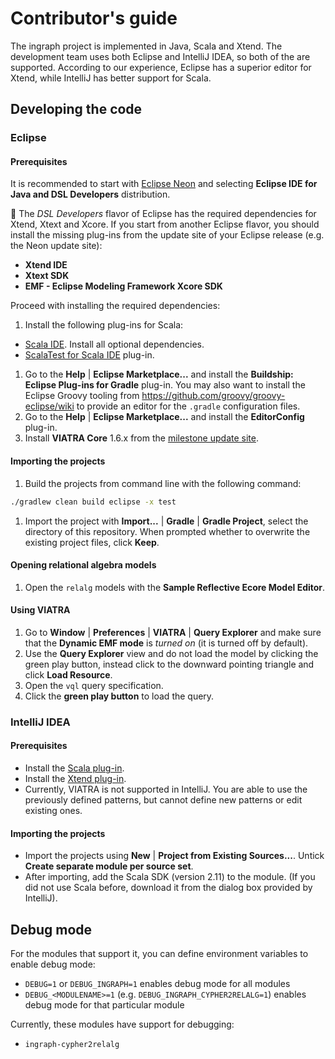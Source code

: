# Contributor's guide

The ingraph project is implemented in Java, Scala and Xtend. The development team uses both Eclipse and IntelliJ IDEA, so both of the are supported. According to our experience, Eclipse has a superior editor for Xtend, while IntelliJ has better support for Scala.

## Developing the code

### Eclipse

#### Prerequisites

It is recommended to start with [Eclipse Neon](http://www.eclipse.org/downloads/packages/release/Neon) and selecting **Eclipse IDE for Java and DSL Developers** distribution.

:notebook_with_decorative_cover: The _DSL Developers_ flavor of Eclipse has the required dependencies for Xtend, Xtext and Xcore. If you start from another Eclipse flavor, you should install the missing plug-ins from the update site of your Eclipse release (e.g. the Neon update site):

* **Xtend IDE**
* **Xtext SDK**
* **EMF - Eclipse Modeling Framework Xcore SDK**

Proceed with installing the required dependencies:

1. Install the following plug-ins for Scala:
  * [Scala IDE](http://scala-ide.org/). Install all optional dependencies.
  * [ScalaTest for Scala IDE](http://www.scalatest.org/user_guide/using_scalatest_with_eclipse) plug-in.
1. Go to the **Help** | **Eclipse Marketplace...** and install the **Buildship: Eclipse Plug-ins for Gradle** plug-in. You may also want to install the Eclipse Groovy tooling from <https://github.com/groovy/groovy-eclipse/wiki> to provide an editor for the `.gradle` configuration files.
1. Go to the **Help** | **Eclipse Marketplace...** and install the **EditorConfig** plug-in.
1. Install **VIATRA Core** 1.6.x from the [milestone update site](
http://download.eclipse.org/viatra/updates/milestone).

#### Importing the projects

1. Build the projects from command line with the following command:

  ```bash
  ./gradlew clean build eclipse -x test
  ```
1. Import the project with **Import...** | **Gradle** | **Gradle Project**, select the directory of this repository. When prompted whether to overwrite the existing project files, click **Keep**.

#### Opening relational algebra models

1. Open the `relalg` models with the **Sample Reflective Ecore Model Editor**.

#### Using VIATRA

1. Go to **Window** | **Preferences** | **VIATRA** | **Query Explorer** and make sure that the **Dynamic EMF mode** is _turned on_ (it is turned off by default).
1. Use the **Query Explorer** view and do not load the model by clicking the green play button, instead click to the downward pointing triangle and click **Load Resource**.
1. Open the `vql` query specification.
1. Click the **green play button** to load the query.

### IntelliJ IDEA

#### Prerequisites

* Install the [Scala plug-in](https://plugins.jetbrains.com/idea/plugin/1347-scala).
* Install the [Xtend plug-in](https://plugins.jetbrains.com/idea/plugin/8073-xtend-support).
* Currently, VIATRA is not supported in IntelliJ. You are able to use the previously defined patterns, but cannot define new patterns or edit existing ones.

#### Importing the projects

* Import the projects using **New** | **Project from Existing Sources...**. Untick **Create separate module per source set**.
* After importing, add the Scala SDK (version 2.11) to the module. (If you did not use Scala before, download it from the dialog box provided by IntelliJ).

## Debug mode

For the modules that support it, you can define environment variables to enable debug mode:

* `DEBUG=1` or `DEBUG_INGRAPH=1` enables debug mode for all modules
* `DEBUG_<MODULENAME>=1` (e.g. `DEBUG_INGRAPH_CYPHER2RELALG=1`) enables debug mode for that particular module

Currently, these modules have support for debugging:

* `ingraph-cypher2relalg`
